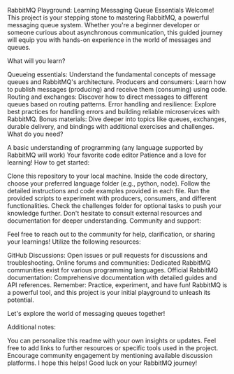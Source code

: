RabbitMQ Playground: Learning Messaging Queue Essentials
Welcome! This project is your stepping stone to mastering RabbitMQ, a powerful messaging queue system. Whether you're a beginner developer or someone curious about asynchronous communication, this guided journey will equip you with hands-on experience in the world of messages and queues.

What will you learn?

Queueing essentials: Understand the fundamental concepts of message queues and RabbitMQ's architecture.
Producers and consumers: Learn how to publish messages (producing) and receive them (consuming) using code.
Routing and exchanges: Discover how to direct messages to different queues based on routing patterns.
Error handling and resilience: Explore best practices for handling errors and building reliable microservices with RabbitMQ.
Bonus materials: Dive deeper into topics like queues, exchanges, durable delivery, and bindings with additional exercises and challenges.
What do you need?

A basic understanding of programming (any language supported by RabbitMQ will work)
Your favorite code editor
Patience and a love for learning!
How to get started:

Clone this repository to your local machine.
Inside the code directory, choose your preferred language folder (e.g., python, node).
Follow the detailed instructions and code examples provided in each file.
Run the provided scripts to experiment with producers, consumers, and different functionalities.
Check the challenges folder for optional tasks to push your knowledge further.
Don't hesitate to consult external resources and documentation for deeper understanding.
Community and support:

Feel free to reach out to the community for help, clarification, or sharing your learnings! Utilize the following resources:

GitHub Discussions: Open issues or pull requests for discussions and troubleshooting.
Online forums and communities: Dedicated RabbitMQ communities exist for various programming languages.
Official RabbitMQ documentation: Comprehensive documentation with detailed guides and API references.
Remember: Practice, experiment, and have fun! RabbitMQ is a powerful tool, and this project is your initial playground to unleash its potential.

Let's explore the world of messaging queues together!

Additional notes:

You can personalize this readme with your own insights or updates.
Feel free to add links to further resources or specific tools used in the project.
Encourage community engagement by mentioning available discussion platforms.
I hope this helps! Good luck on your RabbitMQ journey!
